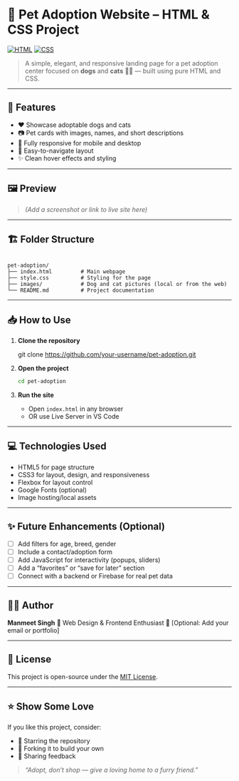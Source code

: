 
# 🐾 Pet Adoption Website – HTML & CSS Project

[![HTML](https://img.shields.io/badge/HTML-5-orange?logo=html5)](https://developer.mozilla.org/en-US/docs/Web/HTML)
[![CSS](https://img.shields.io/badge/CSS-3-blue?logo=css3)](https://developer.mozilla.org/en-US/docs/Web/CSS)


> A simple, elegant, and responsive landing page for a pet adoption center focused on **dogs** and **cats** 🐶🐱 — built using pure HTML and CSS.

---

## 🌟 Features

- ❤️ Showcase adoptable dogs and cats
- 📷 Pet cards with images, names, and short descriptions
- 📱 Fully responsive for mobile and desktop
- 🧭 Easy-to-navigate layout
- ✨ Clean hover effects and styling

---

## 🖼️ Preview

> *(Add a screenshot or link to live site here)*

---

## 🏗️ Folder Structure

```

pet-adoption/
├── index.html         # Main webpage
├── style.css          # Styling for the page
├── images/            # Dog and cat pictures (local or from the web)
└── README.md          # Project documentation

````

---

## 📥 How to Use

1. **Clone the repository**
 
   git clone https://github.com/your-username/pet-adoption.git


2. **Open the project**

   ```bash
   cd pet-adoption
   ```

3. **Run the site**

   * Open `index.html` in any browser
   * OR use Live Server in VS Code

---

## 💻 Technologies Used

* HTML5 for page structure
* CSS3 for layout, design, and responsiveness
* Flexbox for layout control
* Google Fonts (optional)
* Image hosting/local assets

---

## ✨ Future Enhancements (Optional)

* [ ] Add filters for age, breed, gender
* [ ] Include a contact/adoption form
* [ ] Add JavaScript for interactivity (popups, sliders)
* [ ] Add a “favorites” or “save for later” section
* [ ] Connect with a backend or Firebase for real pet data

---

## 👨‍💻 Author

**Manmeet Singh**
🐾 Web Design & Frontend Enthusiast
📧 \[Optional: Add your email or portfolio]

---

## 📃 License

This project is open-source under the [MIT License](LICENSE).

---

## ⭐️ Show Some Love

If you like this project, consider:

* 🌟 Starring the repository
* 🍴 Forking it to build your own
* 💬 Sharing feedback

> *“Adopt, don’t shop — give a loving home to a furry friend.”*


